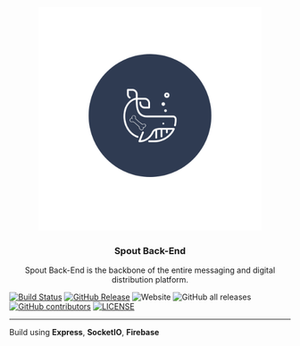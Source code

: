 <p align="center">
    <a href="https://spout.web.app/"><img width="400px" src="https://raw.githubusercontent.com/esogelola/Spout/master/SpoutBE/assets/SPOUT-BE.png"></a>
    <h3 align="center">Spout Back-End</h3>
    <p align="center">Spout Back-End is the backbone of the entire messaging and digital distribution platform.<p>
</p>

[![Build Status](https://travis-ci.com/esogelola/Spout.svg?branch=master)](https://travis-ci.com/esogelola/Spout)
[![GitHub Release](https://img.shields.io/github/release/esogelola/spout.svg?style=flat)]()
![Website](https://img.shields.io/website?url=https%3A%2F%2Fspout.web.app)
![GitHub all releases](https://img.shields.io/github/downloads/esogelola/spout/total)
[![GitHub contributors](https://img.shields.io/github/contributors/esogelola/Spout.svg?style=flat)](https://github.com/esogelola/Spout/graphs/contributors)
[![LICENSE](https://img.shields.io/github/license/esogelola/spout)](https://github.com/esogelola/spout/blob/master/LICENSE)

---

<p> Build using <b>Express</b>, <b>SocketIO</b>, <b>Firebase</b> </p>
